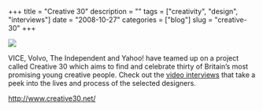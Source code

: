+++
title = "Creative 30"
description = ""
tags = ["creativity", "design", "interviews"]
date = "2008-10-27"
categories = ["blog"]
slug = "creative-30"
+++



  <div class="notebook-screenshot"><a href="http://www.creative30.net/"><img id='bluga-thumbnail-1389' class='bluga-thumbnail large' src='http://media.konigi.com/bluga/
wt490613e5f251a_0.jpg'/></a></div><p>VICE, Volvo, The Independent and Yahoo! have teamed up on a project called Creative 30 which aims to find and celebrate thirty of Britain’s most promising young creative people. Check out the <a href="http://www.creative30.net/">video interviews</a> that take a peek into the lives and process of the selected designers.</p>
    
  <a href="http://www.creative30.net/">http://www.creative30.net/</a>

